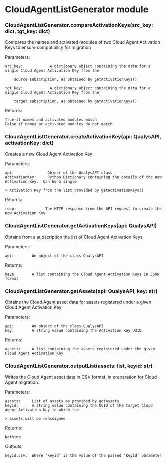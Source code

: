 # CloudAgentListGenerator module


### CloudAgentListGenerator.compareActivationKeys(src_key: dict, tgt_key: dict)
Compares the names and activated modules of two Cloud Agent Activation Keys to ensure compatibility for migration

Parameters:

    src_key:            A dictionary object containing the data for a single Cloud Agent Activation Key from the

        source subscription, as obtained by getActivationKeys()

    tgt_key:            A dictionary object containing the data for a single Cloud Agent Activation Key from the

        target subscription, as obtained by getActivationKeys()

Returns:

    True if names and activated modules match
    False if names or activated modules do not match


### CloudAgentListGenerator.createActivationKey(api: QualysAPI, activationKey: dict)
Creates a new Cloud Agent Activation Key

Parameters:

    api:               Object of the QualysAPI class
    activationKey:     Python Dictionary containing the details of the new Activation Key.  Can be a single

    > Activation Key from the list provided by getActivationKeys()

Returns:

    resp:             The HTTP response from the API request to create the new Activation Key


### CloudAgentListGenerator.getActivationKeys(api: QualysAPI)
Obtains from a subscription the list of Cloud Agent Activation Keys

Parameters:

    api:        An object of the class QualysAPI

Returns:

    keys:       A list containing the Cloud Agent Activation Keys in JSON format


### CloudAgentListGenerator.getAssets(api: QualysAPI, key: str)
Obtains the Cloud Agent asset data for assets registered under a given Cloud Agent Activation Key

Parameters:

    api:        An object of the class QualysAPI
    key:        A string value containing the Activation Key UUID

Returns:

    assets:     A list containing the assets registered under the given Cloud Agent Activation Key


### CloudAgentListGenerator.outputList(assets: list, keyid: str)
Writes the Cloud Agent asset data in CSV format, in preparation for Cloud Agent migration.

Parameters:

    assets:     List of assets as provided by getAssets
    keyid:      A string value containing the UUID of the target Cloud Agent Activation Key to which the

    > assets will be reassigned

Returns:

    Nothing

Outputs:

    keyid.csv:  Where ‘keyid’ is the value of the passed ‘keyid’ parameter
